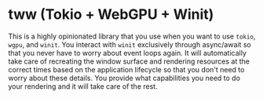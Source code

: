 # tww (Tokio + WebGPU + Winit)

This is a highly opinionated library that you use when you want to use `tokio`, `wgpu`, and `winit`. You interact with `winit` exclusively through async/await so that you never have to worry about event loops again. It will automatically take care of recreating the window surface and rendering resources at the correct times based on the application lifecycle so that you don't need to worry about these details. You provide what capabilities you need to do your rendering and it will take care of the rest.
